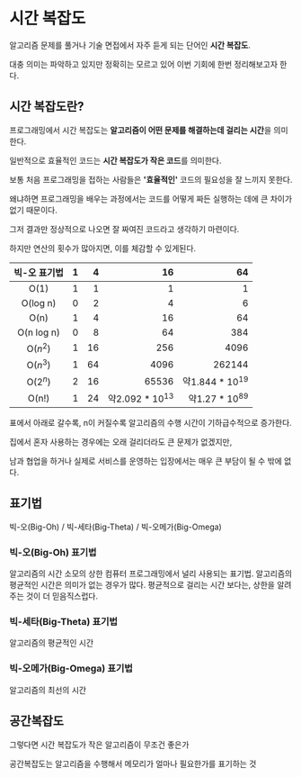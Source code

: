 # 시간 복잡도

알고리즘 문제를 풀거나 기술 면접에서 자주 듣게 되는 단어인 **시간 복잡도**.

대충 의미는 파악하고 있지만 정확히는 모르고 있어 이번 기회에 한번 정리해보고자 한다.





## 시간 복잡도란?

프로그래밍에서 시간 복잡도는 **알고리즘이 어떤 문제를 해결하는데 걸리는 시간**을 의미한다.

일반적으로 효율적인 코드는 **시간 복잡도가 작은 코드**를 의미한다.



보통 처음 프로그래밍을 접하는 사람들은 **'효율적인'** 코드의 필요성을 잘 느끼지 못한다. 

왜냐하면 프로그래밍을 배우는 과정에서는 코드를 어떻게 짜든 실행하는 데에 큰 차이가 없기 때문이다.

그저 결과만 정상적으로 나오면 잘 짜여진 코드라고 생각하기 마련이다.



하지만 연산의 횟수가 많아지면, 이를 체감할 수 있게된다.

| 빅-오 표기법 |    1 |    4 |                  16 |                  64 |
| :----------: | ---: | ---: | ------------------: | ------------------: |
|     O(1)     |    1 |    1 |                   1 |                   1 |
|   O(log n)   |    0 |    2 |                   4 |                   6 |
|     O(n)     |    1 |    4 |                  16 |                  64 |
|  O(n log n)  |    0 |    8 |                  64 |                 384 |
|   O($n^2$)   |    1 |   16 |                 256 |                4096 |
|   O($n^3$)   |    1 |   64 |                4096 |              262144 |
|   O($2^n$)   |    2 |   16 |               65536 | 약$1.844 * 10 ^ 19$ |
|    O(n!)     |    1 |   24 | 약$2.092 * 10 ^ 13$ |  약$1.27 * 10 ^ 89$ |

표에서 아래로 갈수록, n이 커질수록 알고리즘의 수행 시간이 기하급수적으로 증가한다.



집에서 혼자 사용하는 경우에는 오래 걸리더라도 큰 문제가 없겠지만,

남과 협업을 하거나 실제로 서비스를 운영하는 입장에서는 매우 큰 부담이 될 수 밖에 없다.





## 표기법

빅-오(Big-Oh) / 빅-세타(Big-Theta) / 빅-오메가(Big-Omega)





### 빅-오(Big-Oh) 표기법

알고리즘의 시간 소모의 상한
컴퓨터 프로그래밍에서 널리 사용되는 표기법.
알고리즘의 평균적인 시간은 의미가 없는 경우가 많다.
평균적으로 걸리는 시간 보다는, 상한을 알려주는 것이 더 믿음직스럽다.





### 빅-세타(Big-Theta) 표기법

알고리즘의 평균적인 시간





### 빅-오메가(Big-Omega) 표기법

알고리즘의 최선의 시간





## 공간복잡도

그렇다면 시간 복잡도가 작은 알고리즘이 무조건 좋은가

공간복잡도는 알고리즘을 수행해서 메모리가 얼마나 필요한가를 표기하는 것



